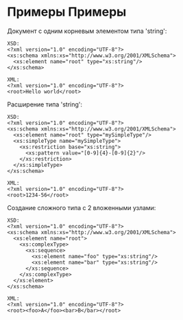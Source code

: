 Примеры
Примеры
=======

Документ с одним корневым элементом типа 'string':

    XSD:
    <?xml version="1.0" encoding="UTF-8"?>
    <xs:schema xmlns:xs="http://www.w3.org/2001/XMLSchema">
      <xs:element name="root" type="xs:string"/>
    </xs:schema>
    
    XML:
    <?xml version="1.0" encoding="UTF-8"?>
    <root>Hello world</root>

Расширение типа 'string':

    XSD:
    <?xml version="1.0" encoding="UTF-8"?>
    <xs:schema xmlns:xs="http://www.w3.org/2001/XMLSchema">
      <xs:element name="root" type="mySimpleType"/>
      <xs:simpleType name="mySimpleType">
        <xs:restriction base="xs:string">
          <xs:pattern value="[0-9]{4}-[0-9]{2}"/>
        </xs:restriction>
      </xs:simpleType>
    </xs:schema>

    XML:
    <?xml version="1.0" encoding="UTF-8"?>
    <root>1234-56</root>

Создание сложного типа с 2 вложенными узлами:

    XSD:
    <?xml version="1.0" encoding="UTF-8"?>
    <xs:schema xmlns:xs="http://www.w3.org/2001/XMLSchema">
      <xs:element name="root">
        <xs:complexType>
          <xs:sequence>
            <xs:element name="foo" type="xs:string"/>
            <xs:element name="bar" type="xs:string"/>
          </xs:sequence>
        </xs:complexType>
      </xs:element>
    </xs:schema>

    XML:
    <?xml version="1.0" encoding="UTF-8"?>
    <root><foo>A</foo><bar>B</bar></root>
    
